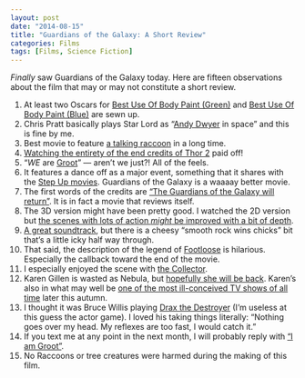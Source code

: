 ```yaml
---
layout: post
date: "2014-08-15"
title: "Guardians of the Galaxy: A Short Review"
categories: Films
tags: [Films, Science Fiction]
---
```


*Finally* saw Guardians of the Galaxy today. Here are fifteen observations about the film that may or may not constitute a short review.

1. At least two Oscars for [Best Use Of Body Paint (Green)](http://media.comicbook.com/uploads1/2014/07/guardians-of-the-galaxy-gamora-101682-101718.jpg) and [Best Use Of Body Paint (Blue)](http://images.radiotimes.com/namedimage/Karen_Gillan_takes_on_Zoe_Saldana_in_extended_Guardians_of_the_Galaxy_trailer.jpg?quality=85&mode=crop&width=620&height=374&404=tv&url=/uploads/images/original/53103.jpg) are sewn up.
2. Chris Pratt basically plays Star Lord as “[Andy Dwyer](http://parksandrecreation.wikia.com/wiki/Andy_Dwyer) in space” and this is fine by me.
3. Best movie to feature [a talking raccoon](http://www.etonline.com/movies/148845_bradley_cooper_explains_his_voice_guardians_of_the_galaxy/) in a long time.
4. [Watching the entirety of the end credits of Thor 2](http://screenrant.com/thor-2-dark-world-mid-post-credits-button-scenes-explained) paid off!
5. “_WE_ are [Groot](https://uk.yahoo.com/movies/dancing-baby-groot-clip-guardians-of-the-galaxy-94738291414.html)” — aren’t we just?! All of the feels.
6. It features a dance off as a major event, something that it shares with the [Step Up movies](http://en.wikipedia.org/wiki/Step_Up_(film_series)). Guardians of the Galaxy is a waaaay better movie.
7. The first words of the credits are [“The Guardians of the Galaxy will return”](http://www.mtv.com/news/1887915/guardians-of-the-galaxy-sequel/). It is in fact a movie that reviews itself.
8. The 3D version might have been pretty good. I watched the 2D version but [the scenes with lots of action _might_ be improved with a bit of depth](http://www.cinemablend.com/new/Guardians-Galaxy-Has-Something-Special-Planned-Its-IMAX-3D-43350.html).
9. [A great soundtrack](http://www.telegraph.co.uk/culture/film/film-news/11033572/Guardians-of-the-Galaxy-Awesome-Mix-soundtrack-tops-Billboard-chart.html), but there is a cheesy “smooth rock wins chicks” bit that’s a little icky half way through.
10. That said, the description of the legend of [Footloose](http://www.imdb.com/title/tt0087277/) is hilarious. Especially the callback toward the end of the movie.
11. I especially enjoyed the scene with [the Collector](http://www.slashfilm.com/guardians-of-the-galaxy-easter-eggs-quotes/).
12. Karen Gillen is wasted as Nebula, but [hopefully she will be back](http://www.cinemablend.com/new/Nebula-Return-Guardians-Galaxy-2-66648.html). Karen’s also in what may well be [one of the most ill-conceived TV shows of all time](http://abc.go.com/shows/selfie) later this autumn.
13. I thought it was Bruce Willis playing [Drax the Destroyer](http://whatculture.com/wwe/batista-praised-role-guardians-galaxy-movie.php) (I’m useless at this guess the actor game). I loved his taking things literally: “Nothing goes over my head. My reflexes are too fast, I would catch it.”
14. If you text me at any point in the next month, I will probably reply with [“I am Groot”](http://www.nerdist.com/2014/08/translate-any-website-into-groot-speak-with-this-nifty-new-button/).
15. No Raccoons or tree creatures were harmed during the making of this film.
